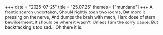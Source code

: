 +++
date = "2025-07-25"
title = "25.07.25"
themes = ["mundane"]
+++
A frantic search undertaken,
Should rightly span two rooms,
But more is pressing on the nerve,
And dumps the brain with much,
Hard dose of stern bewilderment,
It should be where it wasn't,
Unless I am the sorry cause,
But backtracking's too sad...
Oh there it is.
